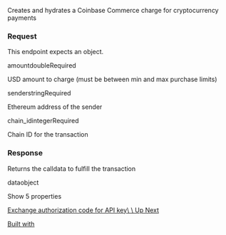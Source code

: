 Creates and hydrates a Coinbase Commerce charge for cryptocurrency payments

### Request

This endpoint expects an object.

amountdoubleRequired

USD amount to charge (must be between min and max purchase limits)

senderstringRequired

Ethereum address of the sender

chain\_idintegerRequired

Chain ID for the transaction

### Response

Returns the calldata to fulfill the transaction

dataobject

Show 5 properties

[Exchange authorization code for API key\\
\\
Up Next](https://openrouter.ai/docs/api-reference/authentication/exchange-authorization-code-for-api-key)

[Built with](https://buildwithfern.com/?utm_campaign=buildWith&utm_medium=docs&utm_source=openrouter.ai)